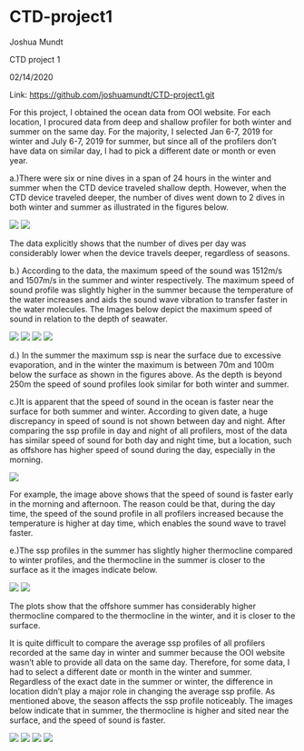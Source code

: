 # CTD-project1

Joshua Mundt

CTD project 1

02/14/2020

Link:  https://github.com/joshuamundt/CTD-project1.git

  For this project, I obtained the ocean data from OOI website. For each location, I procured data from deep and shallow profiler for both winter and summer on the same day. For the majority,  I selected Jan 6-7, 2019 for winter and July 6-7, 2019 for summer, but since all of the profilers don’t have data on similar day, I had to pick a different date or month or even year. 

a.)There were six or nine dives in a span of 24 hours in the winter and summer when the CTD device traveled shallow depth. However, when the CTD device traveled deeper, the number of dives went down to 2 dives in both winter and summer as illustrated in the figures below.

![](images/Axial_Summer_Shallow_2.png)
![](images/Axial_Summer_Deep_2.png)

The data explicitly shows that the number of dives per day was considerably lower when the device travels deeper, regardless of seasons.


b.) According to the data, the maximum speed of the sound was 1512m/s and 1507m/s in the summer and winter respectively. The maximum speed of sound profile was slightly higher in the summer because the temperature of the water increases and aids the sound wave vibration to transfer faster in the water molecules. The Images below depict the maximum speed of sound in relation to the depth of seawater.

![](images/Axial_Summer_Shallow_1.png)
![](images/Axial_Winter_Shallow_1.png)
![](images/Axial_Summer_Deep_1.png)
![](images/Axial_Winter_Deep_1.png)

d.) In the summer the maximum ssp is near the surface due to excessive evaporation, and in the winter the maximum is between 70m and 100m below the surface as shown in the figures above. As the depth is beyond 250m the speed of sound profiles look similar for both winter and summer.

c.)It is apparent that the speed of sound in the ocean is faster near the surface for both summer and winter.
According to given date, a huge discrepancy in speed of sound is not shown between day and night. After comparing the ssp profile in day and night of all profilers, most of the data has similar speed of sound for both day and night time, but a location, such as offshore has higher speed of sound during the day, especially in the morning.

![](images/Offshore_Winter_Deep_3.png)

For example, the image above shows that the speed of sound is faster early in the morning and afternoon. The reason could be that, during the day time, the speed of the sound profile in all profilers increased because the temperature is higher at day time, which enables the sound wave to travel faster.

e.)The ssp profiles in the summer has slightly higher thermocline compared to winter profiles, and the thermocline in the summer is closer to the surface as it the images indicate below.

![](images/Offshore_Winter_Shallow_1.png)
![](images/Offshore_Summer_Shallow_1.png)

The plots show that the offshore summer has considerably higher thermocline compared to the thermocline in the winter, and it is closer to the surface.

It is quite difficult to compare the average ssp profiles of all profilers recorded at the same day in winter and summer because the OOI website wasn’t able to provide all data on the same day. Therefore, for some data, I had to select a different date or month in the winter and summer. Regardless of  the exact date in the summer or winter, the difference in location didn’t play a major role in changing the average ssp profile. As mentioned above, the season affects the ssp profile noticeably. The images below indicate that in summer, the thermocline is higher and sited near the surface, and the speed of sound is faster.


![](images/Axial_Summer_Shallow_1.png)
![](images/Axial_Winter_Shallow_1.png)
![](images/Slope_Summer_Shallow_1.png)
![](images/Slope_Winter_Shallow_1.png)  



